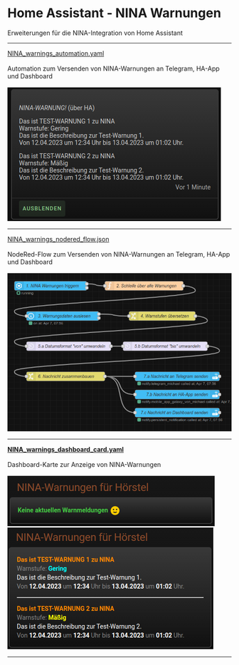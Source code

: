 # Home Assistant - NINA Warnungen

Erweiterungen für die NINA-Integration von Home Assistant

<hr>
<a href="">NINA_warnings_automation.yaml</a>
<br />
<br />
Automation zum Versenden von NINA-Warnungen an Telegram, HA-App und Dashboard
<br />
<br />
<img src="./img/NINA_notification.png">

<hr>
<a href="">NINA_warnings_nodered_flow.json</a>
<br />
<br />
NodeRed-Flow zum Versenden von NINA-Warnungen an Telegram, HA-App und Dashboard
<br />
<br />
<img src="./img/NINA_NodeRED_Flow.png">

<hr>
<a href=""><strong>NINA_warnings_dashboard_card.yaml</strong></a>
<br />
<br />
Dashboard-Karte zur Anzeige von NINA-Warnungen
<br />
<br />
<img src="./img/NINA_no_warnings.png">
<br />
<img src="./img/NINA_warnings.png">
<hr>
